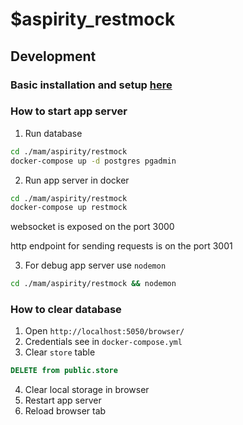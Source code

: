 # $aspirity_restmock

## Development

### Basic installation and setup [here](https://github.com/aspirity-ru/mam_aspirity)

### How to start app server
1. Run database
```bash
cd ./mam/aspirity/restmock
docker-compose up -d postgres pgadmin
```

2. Run app server in docker
```bash
cd ./mam/aspirity/restmock
docker-compose up restmock
```

websocket is exposed on the port 3000

http endpoint for sending requests is on the port 3001

3. For debug app server use `nodemon`

```bash
cd ./mam/aspirity/restmock && nodemon
```

### How to clear database
1. Open `http://localhost:5050/browser/`
2. Credentials see in `docker-compose.yml`
3. Clear `store` table
```SQL
DELETE from public.store
```
4. Clear local storage in browser
5. Restart app server
6. Reload browser tab
